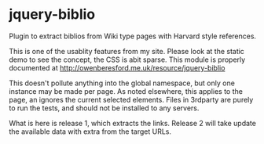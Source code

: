 # jquery-biblio
Plugin to extract biblios from Wiki type pages with Harvard style references.


This is one of the usablity features from my site.   Please look at the static demo to see the concept, the CSS is abit sparse.
This module is properly documented at http://owenberesford.me.uk/resource/jquery-biblio

This doesn't pollute anything into the global namespace, but only one instance may be made per page.  As noted elsewhere, this applies to the page, an ignores the current selected elements.
Files in 3rdparty are purely to run the tests, and should not be installed to any servers.

What is here is release 1, which extracts the links.  Release 2 will take update the available data with extra from the target URLs. 
